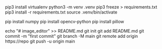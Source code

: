 pip3 install virtualenv
python3 -m venv .venv
pip3 freeze > requirements.txt
pip3 install -r requirements.txt
source .venv/bin/activate

pip install numpy
pip install opencv-python
pip install pillow




echo "# image_editor" >> README.md
git init
git add README.md
git commit -m "first commit"
git branch -M main
git remote add origin https://repo
git push -u origin main